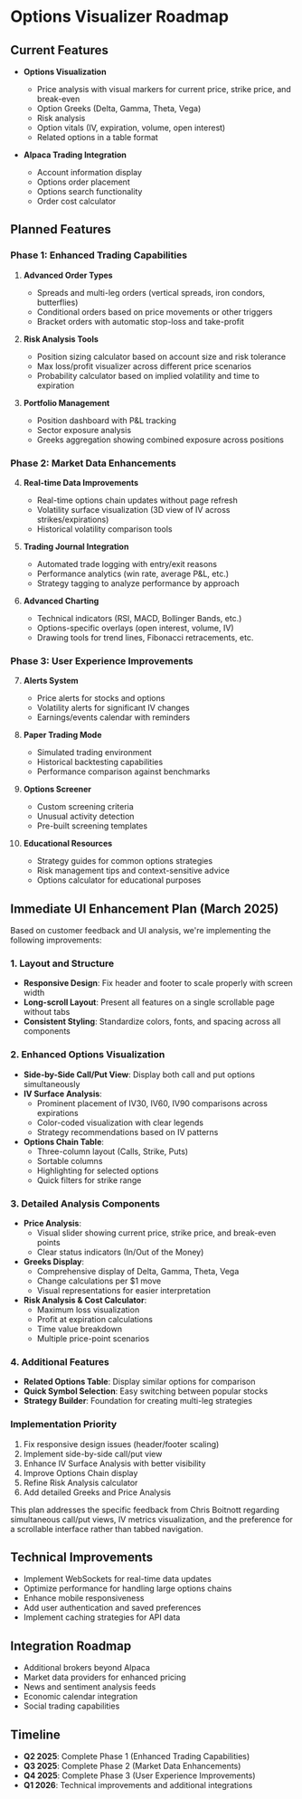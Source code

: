 # Options Visualizer Roadmap

## Current Features

- **Options Visualization**
  - Price analysis with visual markers for current price, strike price, and break-even
  - Option Greeks (Delta, Gamma, Theta, Vega)
  - Risk analysis
  - Option vitals (IV, expiration, volume, open interest)
  - Related options in a table format

- **Alpaca Trading Integration**
  - Account information display
  - Options order placement
  - Options search functionality
  - Order cost calculator

## Planned Features

### Phase 1: Enhanced Trading Capabilities

1. **Advanced Order Types**
   - Spreads and multi-leg orders (vertical spreads, iron condors, butterflies)
   - Conditional orders based on price movements or other triggers
   - Bracket orders with automatic stop-loss and take-profit

2. **Risk Analysis Tools**
   - Position sizing calculator based on account size and risk tolerance
   - Max loss/profit visualizer across different price scenarios
   - Probability calculator based on implied volatility and time to expiration

3. **Portfolio Management**
   - Position dashboard with P&L tracking
   - Sector exposure analysis
   - Greeks aggregation showing combined exposure across positions

### Phase 2: Market Data Enhancements

4. **Real-time Data Improvements**
   - Real-time options chain updates without page refresh
   - Volatility surface visualization (3D view of IV across strikes/expirations)
   - Historical volatility comparison tools

5. **Trading Journal Integration**
   - Automated trade logging with entry/exit reasons
   - Performance analytics (win rate, average P&L, etc.)
   - Strategy tagging to analyze performance by approach

6. **Advanced Charting**
   - Technical indicators (RSI, MACD, Bollinger Bands, etc.)
   - Options-specific overlays (open interest, volume, IV)
   - Drawing tools for trend lines, Fibonacci retracements, etc.

### Phase 3: User Experience Improvements

7. **Alerts System**
   - Price alerts for stocks and options
   - Volatility alerts for significant IV changes
   - Earnings/events calendar with reminders

8. **Paper Trading Mode**
   - Simulated trading environment
   - Historical backtesting capabilities
   - Performance comparison against benchmarks

9. **Options Screener**
   - Custom screening criteria
   - Unusual activity detection
   - Pre-built screening templates

10. **Educational Resources**
    - Strategy guides for common options strategies
    - Risk management tips and context-sensitive advice
    - Options calculator for educational purposes

## Immediate UI Enhancement Plan (March 2025)

Based on customer feedback and UI analysis, we're implementing the following improvements:

### 1. Layout and Structure
- **Responsive Design**: Fix header and footer to scale properly with screen width
- **Long-scroll Layout**: Present all features on a single scrollable page without tabs
- **Consistent Styling**: Standardize colors, fonts, and spacing across all components

### 2. Enhanced Options Visualization
- **Side-by-Side Call/Put View**: Display both call and put options simultaneously
- **IV Surface Analysis**:
  - Prominent placement of IV30, IV60, IV90 comparisons across expirations
  - Color-coded visualization with clear legends
  - Strategy recommendations based on IV patterns
- **Options Chain Table**:
  - Three-column layout (Calls, Strike, Puts)
  - Sortable columns
  - Highlighting for selected options
  - Quick filters for strike range

### 3. Detailed Analysis Components
- **Price Analysis**:
  - Visual slider showing current price, strike price, and break-even points
  - Clear status indicators (In/Out of the Money)
- **Greeks Display**:
  - Comprehensive display of Delta, Gamma, Theta, Vega
  - Change calculations per $1 move
  - Visual representations for easier interpretation
- **Risk Analysis & Cost Calculator**:
  - Maximum loss visualization
  - Profit at expiration calculations
  - Time value breakdown
  - Multiple price-point scenarios

### 4. Additional Features
- **Related Options Table**: Display similar options for comparison
- **Quick Symbol Selection**: Easy switching between popular stocks
- **Strategy Builder**: Foundation for creating multi-leg strategies

### Implementation Priority
1. Fix responsive design issues (header/footer scaling)
2. Implement side-by-side call/put view
3. Enhance IV Surface Analysis with better visibility
4. Improve Options Chain display
5. Refine Risk Analysis calculator
6. Add detailed Greeks and Price Analysis

This plan addresses the specific feedback from Chris Boitnott regarding simultaneous call/put views, IV metrics visualization, and the preference for a scrollable interface rather than tabbed navigation.

## Technical Improvements

- Implement WebSockets for real-time data updates
- Optimize performance for handling large options chains
- Enhance mobile responsiveness
- Add user authentication and saved preferences
- Implement caching strategies for API data

## Integration Roadmap

- Additional brokers beyond Alpaca
- Market data providers for enhanced pricing
- News and sentiment analysis feeds
- Economic calendar integration
- Social trading capabilities

## Timeline

- **Q2 2025**: Complete Phase 1 (Enhanced Trading Capabilities)
- **Q3 2025**: Complete Phase 2 (Market Data Enhancements)
- **Q4 2025**: Complete Phase 3 (User Experience Improvements)
- **Q1 2026**: Technical improvements and additional integrations
